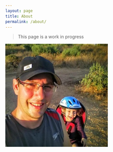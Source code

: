 ```yaml
---
layout: page
title: About
permalink: /about/
---
```


> This page is a work in progress

![](/images/profile.jpg)
